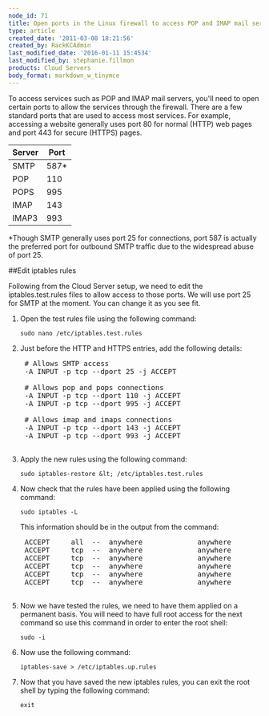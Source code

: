 ```yaml
---
node_id: 71
title: Open ports in the Linux firewall to access POP and IMAP mail servers
type: article
created_date: '2011-03-08 18:21:56'
created_by: RackKCAdmin
last_modified_date: '2016-01-11 15:4534'
last_modified_by: stephanie.fillmon
products: Cloud Servers
body_format: markdown_w_tinymce
---
```


To access services such as POP and IMAP mail servers, you'll need to open certain ports to allow the services through the firewall.&nbsp;There are a few standard ports that are used to access most services.&nbsp;For example, accessing a website generally uses port 80 for normal (HTTP) web pages and port 443 for secure (HTTPS) pages.

| Server  | Port  |
|----------|-------|
| SMTP   | 587*  |
| POP     | 110   |
| POPS   | 995   |
| IMAP    | 143   |
| IMAP3  | 993   |

*Though SMTP generally uses port 25 for connections, port 587 is actually the preferred port for outbound SMTP traffic due to the widespread abuse of port 25.</p>

##Edit iptables rules

Following from the Cloud Server setup, we need to edit the iptables.test.rules files to allow access to those ports. We will use port 25 for SMTP at the moment. You can change it as you see fit.

1. Open the test rules file using the following command:

    `sudo nano /etc/iptables.test.rules`

2. Just before the HTTP and HTTPS entries, add the following details:

    <pre>
    # Allows SMTP access
    -A INPUT -p tcp --dport 25 -j ACCEPT 
    
    # Allows pop and pops connections 
    -A INPUT -p tcp --dport 110 -j ACCEPT
    -A INPUT -p tcp --dport 995 -j ACCEPT
    
    # Allows imap and imaps connections 
    -A INPUT -p tcp --dport 143 -j ACCEPT
    -A INPUT -p tcp --dport 993 -j ACCEPT
    </pre>

3. Apply the new rules using the following command:

    `sudo iptables-restore &lt; /etc/iptables.test.rules`

4. Now check that the rules have been applied using the following command:

    `sudo iptables -L`

    This information should be in the output from the command:

    <pre>
    ACCEPT     all  --  anywhere             anywhere            state RELATED,ESTABLISHED 
    ACCEPT     tcp  --  anywhere             anywhere            tcp dpt:smtp 
    ACCEPT     tcp  --  anywhere             anywhere            tcp dpt:pop3 
    ACCEPT     tcp  --  anywhere             anywhere            tcp dpt:pop3s 
    ACCEPT     tcp  --  anywhere             anywhere            tcp dpt:imap2 
    ACCEPT     tcp  --  anywhere             anywhere            tcp dpt:imaps
    </pre>

5. Now we have tested the rules, we need to have them applied on a permanent basis. You will need to have full root access for the next command so use this command in order to enter the root shell:

    `sudo -i`

6. Now use the following command:

    `iptables-save > /etc/iptables.up.rules`

7. Now that you have saved the new iptables rules, you can exit the root shell by typing the following command:

    `exit`
